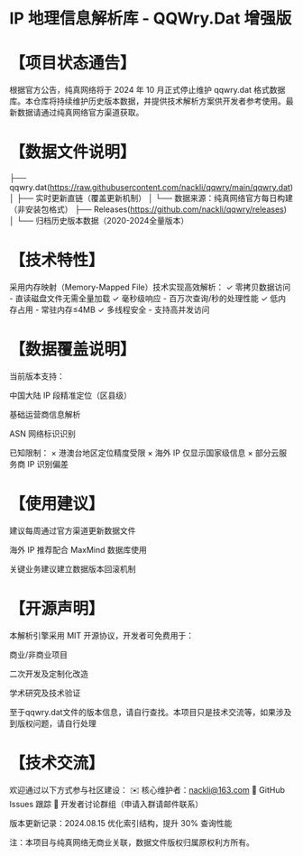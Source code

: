 # IP 地理信息解析库 - QQWry.Dat 增强版

# 【项目状态通告】
根据官方公告，纯真网络将于 2024 年 10 月正式停止维护 qqwry.dat 格式数据库。本仓库将持续维护历史版本数据，并提供技术解析方案供开发者参考使用。最新数据请通过纯真网络官方渠道获取。

# 【数据文件说明】
├── qqwry.dat(https://raw.githubusercontent.com/nackli/qqwry/main/qqwry.dat)
│ ├── 实时更新直链（覆盖更新机制）
│ └── 数据来源：纯真网络官方每日构建（非安装包格式）
├── Releases(https://github.com/nackli/qqwry/releases)
│ └── 归档历史版本数据（2020-2024全量版本）

# 【技术特性】
采用内存映射（Memory-Mapped File）技术实现高效解析：
✓ 零拷贝数据访问 - 直读磁盘文件无需全量加载
✓ 毫秒级响应 - 百万次查询/秒的处理性能
✓ 低内存占用 - 常驻内存≤4MB
✓ 多线程安全 - 支持高并发访问

# 【数据覆盖说明】
当前版本支持：

中国大陆 IP 段精准定位（区县级）

基础运营商信息解析

ASN 网络标识识别

已知限制：
× 港澳台地区定位精度受限
× 海外 IP 仅显示国家级信息
× 部分云服务商 IP 识别偏差

# 【使用建议】

建议每周通过官方渠道更新数据文件

海外 IP 推荐配合 MaxMind 数据库使用

关键业务建议建立数据版本回滚机制

# 【开源声明】
本解析引擎采用 MIT 开源协议，开发者可免费用于：

商业/非商业项目

二次开发及定制化改造

学术研究及技术验证

至于qqwry.dat文件的版本信息，请自行查找。本项目只是技术交流等，如果涉及到版权问题，请自行处理

# 【技术交流】
欢迎通过以下方式参与社区建设：
✉️ 核心维护者：nackli@163.com
📝 GitHub Issues 跟踪
💬 开发者讨论群组（申请入群请邮件联系）

版本更新记录：2024.08.15 优化索引结构，提升 30% 查询性能

注：本项目与纯真网络无商业关联，数据文件版权归属原权利方所有。


